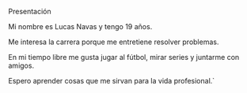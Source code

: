Presentación

Mi nombre es Lucas Navas y tengo 19 años.

Me interesa la carrera porque me entretiene resolver problemas.

En mi tiempo libre me gusta jugar al fútbol, mirar series y juntarme con amigos.

Espero aprender cosas que me sirvan para la vida profesional.`
